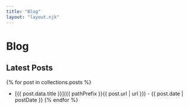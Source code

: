 ```yaml
---
title: "Blog"
layout: "layout.njk"
---
```


# Blog

## Latest Posts

{% for post in collections.posts %}

- [{{ post.data.title }}]({{ pathPrefix }}{{ post.url | url }}) - {{ post.date | postDate }}
  {% endfor %}

